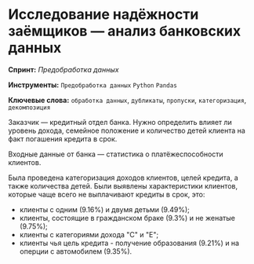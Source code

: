 # Исследование надёжности заёмщиков — анализ банковских данных

**Спринт:** *Предобработка данных*

**Инструменты:** `Предобработка данных` `Python` `Pandas`

**Ключевые слова:** `обработка данных`, `дубликаты`, `пропуски`, `категоризация`, `декомпозиция`

Заказчик — кредитный отдел банка. Нужно определить влияет ли уровень дохода, семейное положение и количество детей клиента на факт погашения кредита в срок.

Входные данные от банка — статистика о платёжеспособности клиентов.

Была проведена категоризация доходов клиентов, целей кредита, а также количества детей. 
Были выявлены характеристики клиентов, которые чаще всего не выплачивают кредиты в срок, это:
* клиенты с одним (9.16%) и двумя детьми (9.49%);
* клиенты, состоящие в гражданском браке (9.3%) и не женатые (9.75%);
* клиенты с категориями дохода "C" и "E";
* клиенты чья цель кредита - получение образования (9.21%) и на оперции с автомобилем (9.35%).
